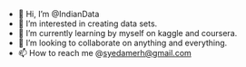 - 👋 Hi, I’m @IndianData
- 👀 I’m interested in creating data sets.
- 🌱 I’m currently learning by myself on kaggle and coursera.
- 💞️ I’m looking to collaborate on anything and everything.
- 📫 How to reach me @syedamerh@gmail.com

<!---
IndianData/IndianData is a ✨ special ✨ repository because its `README.md` (this file) appears on your GitHub profile.
You can click the Preview link to take a look at your changes.
--->
